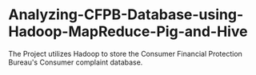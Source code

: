 # Analyzing-CFPB-Database-using-Hadoop-MapReduce-Pig-and-Hive
The Project utilizes Hadoop to store the Consumer Financial Protection Bureau's Consumer complaint database.  
